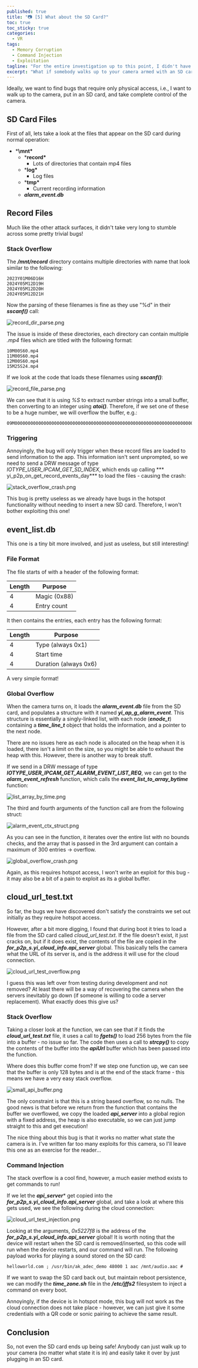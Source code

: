 ```yaml
---
published: true
title: "📷 [5] What about the SD Card?"
toc: true
toc_sticky: true
categories:
  - VR
tags:
  - Memory Corruption
  - Command Injection
  - Exploitation
tagline: "For the entire investigation up to this point, I didn't have an SD card lying around. Now that I have one, lets see if this attack surface will be secure."
excerpt: "What if somebody walks up to your camera armed with an SD card?"
---
```


Ideally, we want to find bugs that require only physical access, i.e., I want to walk up to the camera, put in an SD card, and take complete control of the camera.

## SD Card Files

First of all, lets take a look at the files that appear on the SD card during normal operation:

- ***\mnt\***
    - ***record\***
        - Lots of directories that contain mp4 files
    - ***log\***
        - Log files
    - ***tmp\***
        - Current recording information
    - ***alarm_event.db***

## Record Files

Much like the other attack surfaces, it didn't take very long to stumble across some pretty trivial bugs!

### Stack Overflow

The ***/mnt/record*** directory contains multiple directories with name that look similar to the following:

```
2023Y01M06D16H
2024Y05M12D19H
2024Y05M12D20H
2024Y05M12D21H
```

Now the parsing of these filenames is fine as they use "%d" in their ***sscanf()*** call:

![record_dir_parse.png](/assets/images/analysing_a_wireless_network_camera_part_8/record_dir_parse.png)

The issue is inside of these directories, each directory can contain multiple *.mp4* files which are titled with the following format:

```
10M00S60.mp4
11M00S60.mp4
12M00S60.mp4
15M25S24.mp4
```

If we look at the code that loads these filenames using ***sscanf()***:

![record_file_parse.png](/assets/images/analysing_a_wireless_network_camera_part_8/record_file_parse.png)

We can see that it is using *%S* to extract number strings into a small buffer, then converting to an integer using ***atoi()***. Therefore, if we set one of these to be a huge number, we will overflow the buffer, e.g.:

```
09M00000000000000000000000000000000000000000000000000000000000000000000000000000000000000000000000000000000000000000000000000000000000000000000000000000000000000000000000000000000000000000S15.mp4
```

### Triggering

Annoyingly, the bug will only trigger when these record files are loaded to send information to the app. This information isn't sent unprompted, so we need to send a DRW message of type *IOTYPE_USER_IPCAM_GET_SD_INDEX*, which ends up calling *** yi_p2p_on_get_record_events_day*** to load the files - causing the crash:

![stack_overflow_crash.png](/assets/images/analysing_a_wireless_network_camera_part_8/stack_overflow_crash.png)

This bug is pretty useless as we already have bugs in the hotspot functionality without needing to insert a new SD card. Therefore, I won't bother exploiting this one!

## event_list.db

This one is a tiny bit more involved, and just as useless, but still interesting!

### File Format

The file starts of with a header of the following format:

| Length | Purpose |
| - | - |
| 4 | Magic (0x88) |
| 4 | Entry count |

It then contains the entries, each entry has the following format:

| Length | Purpose |
| - | - |
| 4 | Type (always 0x1) |
| 4 | Start time |
| 4 | Duration (always 0x6) |

A very simple format!

### Global Overflow

When the camera turns on, it loads the ***alarm_event.db*** file from the SD card, and populates a structure with it named ***yi_ap_g_alarm_event***. This structure is essentially a singly-linked list, with each node (***enode_t***) containing a ***time_line_t*** object that holds the information, and a pointer to the next node.

There are no issues here as each node is allocated on the heap when it is loaded, there isn't a limit on the size, so you might be able to exhaust the heap with this. However, there is another way to break stuff.

If we send in a DRW message of type ***IOTYPE_USER_IPCAM_GET_ALARM_EVENT_LIST_REQ***, we can get to the ***alarm_event_refresh*** function, which calls the ***event_list_to_array_bytime*** function:

![list_array_by_time.png](/assets/images/analysing_a_wireless_network_camera_part_8/list_array_by_time.png)

The third and fourth arguments of the function call are from the following struct:

![alarm_event_ctx_struct.png](/assets/images/analysing_a_wireless_network_camera_part_8/alarm_event_ctx_struct.png)

As you can see in the function, it iterates over the entire list with no bounds checks, and the array that is passed in the 3rd argument can contain a maximum of 300 entries -> overflow.

![global_overflow_crash.png](/assets/images/analysing_a_wireless_network_camera_part_8/global_overflow_crash.png)

Again, as this requires hotspot access, I won't write an exploit for this bug - it may also be a bit of a pain to exploit as its a global buffer.

## cloud_url_test.txt

So far, the bugs we have discovered don't satisfy the constraints we set out initially as they require hotspot access. 

However, after a bit more digging, I found that during boot it tries to load a file from the SD card called *cloud_url_test.txt*. If the file doesn't exist, it just cracks on, but if it does exist, the contents of the file are copied in the ***for_p2p_s.yi_cloud_info.api_server*** global. This basically tells the camera what the URL of its server is, and is the address it will use for the cloud connection.

![cloud_url_test_overflow.png](/assets/images/analysing_a_wireless_network_camera_part_8/cloud_url_test_overflow.png)

I guess this was left over from testing during development and not removed? At least there will be a way of recovering the camera when the servers inevitably go down (if someone is willing to code a server replacement). What exactly does this give us?

### Stack Overflow

Taking a closer look at the function, we can see that if it finds the ***cloud_url_test.txt*** file, it uses a call to ***fgets()*** to load 256 bytes from the file into a buffer - no issue so far. The code then uses a call to ***strcpy()*** to copy the contents of the buffer into the ***apiUrl*** buffer which has been passed into the function.

Where does this buffer come from? If we step one function up, we can see that the buffer is only 128 bytes and is at the end of the stack frame - this means we have a very easy stack overflow. 

![small_api_buffer.png](/assets/images/analysing_a_wireless_network_camera_part_8/small_api_buffer.png)

The only constraint is that this is a string based overflow, so no nulls. The good news is that before we return from the function that contains the buffer we overflowed, we copy the loaded ***api_server*** into a global region with a fixed address, the heap is also executable, so we can just jump straight to this and get execution!

The nice thing about this bug is that it works no matter what state the camera is in. I've written far too many exploits for this camera, so I'll leave this one as an exercise for the reader...

### Command Injection

The stack overflow is a cool find, however, a much easier method exists to get commands to run!

If we let the ***api_server**** get copied into the ***for_p2p_s.yi_cloud_info.api_server*** global, and take a look at where this gets used, we see the following during the cloud connection:

![cloud_url_test_injection.png](/assets/images/analysing_a_wireless_network_camera_part_8/cloud_url_test_injection.png)

Looking at the arguments, *0x5227f8* is the address of the ***for_p2p_s.yi_cloud_info.api_server*** global! It is worth noting that the device will restart when the SD card is removed/inserted, so this code will run when the device restarts, and our command will run. The following payload works for playing a sound stored on the SD card:

```
helloworld.com ; /usr/bin/ak_adec_demo 48000 1 aac /mnt/audio.aac #
```

If we want to swap the SD card back out, but maintain reboot persistence, we can modify the ***time_zone.sh*** file in the ***/etc/jffs2*** filesystem to inject a command on every boot.

Annoyingly, if the device is in hotspot mode, this bug will not work as the cloud connection does not take place - however, we can just give it some credentials with a QR code or sonic pairing to achieve the same result.

## Conclusion

So, not even the SD card ends up being safe! Anybody can just walk up to your camera (no matter what state it is in) and easily take it over by just plugging in an SD card.


